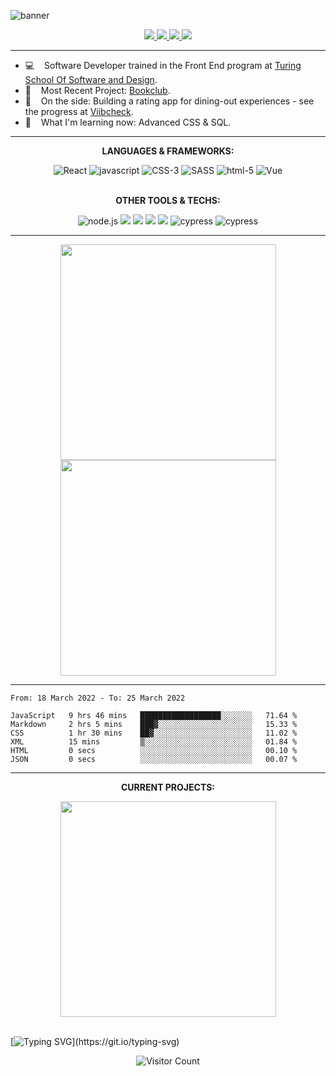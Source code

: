 ![banner](https://user-images.githubusercontent.com/58485286/119240544-7497b380-bb0d-11eb-9b98-db5a63de6971.png)

<p align="center">
  <a href="mailto:coletfiscus@gmail.com" target="_blank">
    <img src="https://img.shields.io/badge/Gmail-D14836?style=for-the-badge&logo=gmail&logoColor=white">
  </a>
  <a href="https://www.linkedin.com/in/colefiscus/" target="_blank">
    <img src="https://img.shields.io/badge/LinkedIn-0077B5?style=for-the-badge&logo=linkedin&logoColor=white">
  </a>
  <a href="https://resume.creddle.io/resume/1b20ef4u067" target="_blank">
    <img src="https://img.shields.io/badge/Resume-D14836?style=for-the-badge&color=yellow">
  </a>
  <a href="https://terminal.turing.edu/profiles/840" target="_blank">
    <img src="https://img.shields.io/badge/Portfolio-D14836?style=for-the-badge&color=darkgreen">
  </a>
</p>

---

- 💻&nbsp; &nbsp;  Software Developer trained in the Front End program at [Turing School Of Software and Design](https://turing.io/).
- 📖&nbsp; &nbsp; Most Recent Project: [Bookclub](https://github.com/colefiscus/bookclub).
- 🏅&nbsp; &nbsp; On the side: Building a rating app for dining-out experiences - see the progress at [Viibcheck](https://viibcheck.vercel.app/contact).
- 🏫&nbsp; &nbsp; What I'm learning now: Advanced CSS & SQL.
<!-- - :keyboard:&nbsp; &nbsp;  Ask Me About:  -->
<!-- - :metal:&nbsp; &nbsp; Check out my:  -->

---

<p align="center"><strong>LANGUAGES & FRAMEWORKS:</strong></p>
<div align="center">
  <img alt="React" src="https://img.shields.io/badge/react%20-%2320232a.svg?&style=for-the-badge&logo=react&logoColor=%2361DAFB" />
  <img alt="javascript" src="https://img.shields.io/badge/javascript%20-%23F7DF1E.svg?&style=for-the-badge&logo=javascript&logoColor=%23231123" />
  <img alt="CSS-3" src="https://img.shields.io/badge/css3%20-%231572B6.svg?&style=for-the-badge&logo=css3&logoColor=white" />
  <img alt="SASS" src="https://img.shields.io/badge/SASS%20-%23CC6699.svg?&style=for-the-badge&logo=Sass&logoColor=%23EFF7FF" />
  <img alt="html-5" src="https://img.shields.io/badge/html5%20-%23E34F26.svg?&style=for-the-badge&logo=html5&logoColor=white" />
  <img alt="Vue" src="https://img.shields.io/badge/Vue.js-35495E?style=for-the-badge&logo=vue.js&logoColor=4FC08D" />
</div>

<br>

<p align="center"><strong>OTHER TOOLS & TECHS:</strong></p>
<div align="center">
  <img alt="node.js" src="https://img.shields.io/badge/node.js%20-%2343853D.svg?&style=for-the-badge&logo=node.js&logoColor=white" />
  <img src="https://img.shields.io/badge/Git-F05032?style=for-the-badge&logo=git&logoColor=white"/>
  <img src="https://img.shields.io/badge/React_Router-CA4245?style=for-the-badge&logo=react-router&logoColor=white"/>
  <img src="https://img.shields.io/badge/Redux-593D88?style=for-the-badge&logo=redux&logoColor=white"/>
  <img src="https://img.shields.io/badge/Markdown-000000?style=for-the-badge&logo=markdown&logoColor=white" />
  <img alt="cypress" src="https://img.shields.io/badge/cypress%20-%2343853D.svg?&style=for-the-badge&logo=cypress&logoColor=white&color=blue" />
  <img alt="cypress" src="https://img.shields.io/badge/pwa%20-%2343853D.svg?&style=for-the-badge&logo=pwa&logoColor=white&color=purple" />
</div>

---

<div align="center">
  <img width="345em" src="https://github-readme-stats.vercel.app/api?username=colefiscus&theme=yeblu&show_icons=true&&count_private=true&include_all_commits=true&custom_title=2021+Github+Stats" />
  
  <img width="345em" src="https://github-readme-stats.vercel.app/api/top-langs/?username=colefiscus&theme=yeblu&layout=compact" />
</div>
  
---

<!--START_SECTION:waka-->

```text
From: 18 March 2022 - To: 25 March 2022

JavaScript   9 hrs 46 mins   ██████████████████░░░░░░░   71.64 %
Markdown     2 hrs 5 mins    ███▓░░░░░░░░░░░░░░░░░░░░░   15.33 %
CSS          1 hr 30 mins    ██▓░░░░░░░░░░░░░░░░░░░░░░   11.02 %
XML          15 mins         ▒░░░░░░░░░░░░░░░░░░░░░░░░   01.84 %
HTML         0 secs          ░░░░░░░░░░░░░░░░░░░░░░░░░   00.10 %
JSON         0 secs          ░░░░░░░░░░░░░░░░░░░░░░░░░   00.07 %
```

<!--END_SECTION:waka-->

---

<p align="center"><strong>CURRENT PROJECTS:</strong></p>
<div align="center">
  <a href="https://github.com/colefiscus/vibecheck">
    <img align="center" width="345em" src="https://github-readme-stats.vercel.app/api/pin/?username=colefiscus&repo=vibecheck&theme=yeblu" />
  </a>
</div>

<br>
  
[![Typing SVG](https://readme-typing-svg.herokuapp.com?color=F70000&center=true&width=1000&lines=Thanks+for+stopping+by!)](https://git.io/typing-svg)
  
<div align="center">
  
![Visitor Count](https://profile-counter.glitch.me/colefiscus/count.svg)
  
</div>
 
